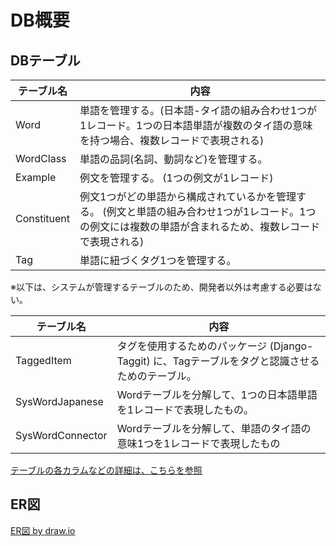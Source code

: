 # DB概要
## DBテーブル

| テーブル名    | 内容           |
| ------------ | ------------- |
| Word         | 単語を管理する。(日本語-タイ語の組み合わせ1つが1レコード。1つの日本語単語が複数のタイ語の意味を持つ場合、複数レコードで表現される) |
| WordClass   | 単語の品詞(名詞、動詞など)を管理する。 |
| Example      | 例文を管理する。 (1つの例文が1レコード) |
| Constituent  | 例文1つがどの単語から構成されているかを管理する。 (例文と単語の組み合わせ1つが1レコード。1つの例文には複数の単語が含まれるため、複数レコードで表現される) |
| Tag          | 単語に紐づくタグ1つを管理する。 |


※以下は、システムが管理するテーブルのため、開発者以外は考慮する必要はない。

| テーブル名    | 内容           |
| ------------ | ------------- |
| TaggedItem  | タグを使用するためのパッケージ (Django-Taggit) に、Tagテーブルをタグと認識させるためのテーブル。 |
| SysWordJapanese | Wordテーブルを分解して、1つの日本語単語を1レコードで表現したもの。 |
| SysWordConnector | Wordテーブルを分解して、単語のタイ語の意味1つを1レコードで表現したもの |


[テーブルの各カラムなどの詳細は、こちらを参照](./database_detail.md)


## ER図
[ER図 by draw.io](https://app.diagrams.net/?lightbox=1&highlight=0000ff&edit=_blank&layers=1&nav=1&title=gaifaaER#Uhttps%3A%2F%2Fdrive.google.com%2Fuc%3Fid%3D1-tuw7_afYUL0Ud8UwnJKSjUGH_FEF4Oa%26export%3Ddownload)
